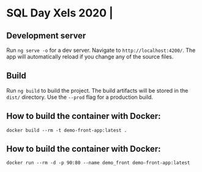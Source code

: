 # SQL Day Xels 2020 |

## Development server

Run `ng serve -o` for a dev server. Navigate to `http://localhost:4200/`. The app will automatically reload if you change any of the source files.

## Build

Run `ng build` to build the project. The build artifacts will be stored in the `dist/` directory. Use the `--prod` flag for a production build.

## How to build the container with Docker:

    docker build --rm -t demo-front-app:latest .
    
## How to build the container with Docker:

    docker run --rm -d -p 90:80 --name demo_front demo-front-app:latest
